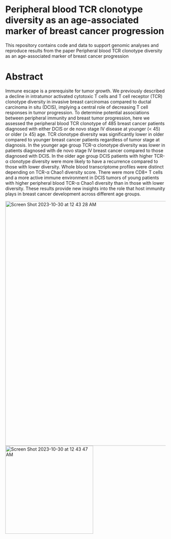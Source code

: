 # Peripheral blood TCR clonotype diversity as an age-associated marker of breast cancer progression


This repository contains code and data  to support genomic analyses and reproduce results from the paper Peripheral blood TCR clonotype diversity as an age-associated marker of breast cancer progression


# Abstract
Immune escape is a prerequisite for tumor growth. We previously described a decline in intratumor activated cytotoxic T cells and T cell receptor (TCR) clonotype diversity in invasive breast carcinomas compared to ductal carcinoma in situ (DCIS), implying a central role of decreasing T cell responses in tumor progression. To determine potential associations between peripheral immunity and breast tumor progression, here we assessed the peripheral blood TCR clonotype of 485 breast cancer patients diagnosed with either DCIS or de novo stage IV disease at younger (< 45) or older (≥ 45) age. TCR clonotype diversity was significantly lower in older compared to younger breast cancer patients regardless of tumor stage at diagnosis. In the younger age group TCR-α clonotype diversity was lower in patients diagnosed with de novo stage IV breast cancer compared to those diagnosed with DCIS. In the older age group DCIS patients with higher TCR-α clonotype diversity were more likely to have a recurrence compared to those with lower diversity. Whole blood transcriptome profiles were distinct depending on TCR-α Chao1 diversity score. There were more CD8+ T cells and a more active immune environment in DCIS tumors of young patients with higher peripheral blood TCR-α Chao1 diversity than in those with lower diversity. These results provide new insights into the role that host immunity plays in breast cancer development across different age groups.

<img width="767" alt="Screen Shot 2023-10-30 at 12 43 28 AM" src="https://github.com/Michorlab/TCRSeqBC/assets/105239458/f7d48e74-1093-4556-9919-b7cb076c52b8">
<img width="276" alt="Screen Shot 2023-10-30 at 12 43 47 AM" src="https://github.com/Michorlab/TCRSeqBC/assets/105239458/cce65fbe-4d1c-4769-b4f7-f7540871f4d0">
